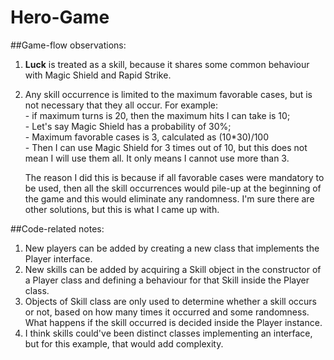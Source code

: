 # Hero-Game

##Game-flow observations:

1. **Luck** is treated as a skill, because it shares some common behaviour with Magic Shield and Rapid Strike.
2. Any skill occurrence is limited to the maximum favorable cases, but is not necessary that they all occur. For example:
    <br>- if maximum turns is 20, then the maximum hits I can take is 10;
    <br>- Let's say Magic Shield has a probability of 30%;
    <br>- Maximum favorable cases is 3, calculated as (10*30)/100
    <br>- Then I can use Magic Shield for 3 times out of 10, but this does not mean I will use them all. It only means I cannot use more than 3.
    
    The reason I did this is because if all favorable cases were mandatory to be used, then all the skill occurrences would pile-up at the beginning of the game and this would eliminate any randomness. I'm sure there are other solutions, but this is what I came up with.
   
##Code-related notes: 
1. New players can be added by creating a new class that implements the Player interface.
2. New skills can be added by acquiring a Skill object in the constructor of a Player class and defining a behaviour for that Skill inside the Player class.
3. Objects of Skill class are only used to determine whether a skill occurs or not, based on how many times it occurred and some randomness. What happens if the skill occurred is decided inside the Player instance. 
4. I think skills could've been distinct classes implementing an interface, but for this example, that would add complexity.

